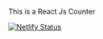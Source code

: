 This is a React Js Counter

[![Netlify Status](https://api.netlify.com/api/v1/badges/a925f51b-babf-4690-ad19-2b1622fc95b4/deploy-status)](https://app.netlify.com/sites/my-reactjs-counter/deploys)
